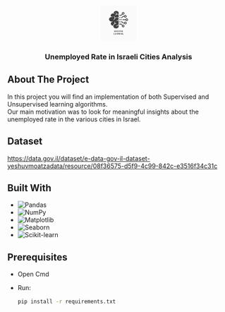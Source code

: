<!-- PROJECT LOGO -->
<br />
<div align="center">
  <a href="https://github.com/gdavidi/ML-Project">
    <img src="images/logo.png" alt="Logo" width="80" height="80">
  </a>

<h3 align="center">Unemployed Rate in Israeli Cities Analysis</h3>
</div>

<!-- ABOUT THE PROJECT -->

## About The Project

In this project you will find an implementation of both Supervised and Unsupervised learning algorithms.  
Our main motivation was to look for meaningful insights about the unemployed rate in the various cities in Israel.

<!-- Dataset -->

## Dataset

https://data.gov.il/dataset/e-data-gov-il-dataset-yeshuvmoatzadata/resource/08f36575-d5f9-4c99-842c-e3516f34c31c

## Built With

- ![Pandas](https://img.shields.io/badge/pandas-2.2.3-blue?style=for-the-badge&logo=pandas)
- ![NumPy](https://img.shields.io/badge/numpy-2.2.1-orange?style=for-the-badge&logo=numpy)
- ![Matplotlib](https://img.shields.io/badge/matplotlib-3.10.0-yellow?style=for-the-badge&logo=python)
- ![Seaborn](https://img.shields.io/badge/Seaborn-0.13.2-blueviolet?style=for-the-badge&logo=python)
- ![Scikit-learn](https://img.shields.io/badge/scikit--learn-1.6.0-green?style=for-the-badge&logo=scikit-learn)

<!-- GETTING STARTED -->

## Prerequisites

- Open Cmd

- Run:
  ```sh
  pip install -r requirements.txt
  ```

<!-- MARKDOWN LINKS & IMAGES -->
<!-- https://www.markdownguide.org/basic-syntax/#reference-style-links -->
